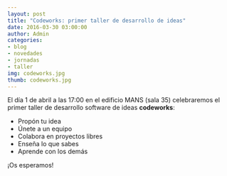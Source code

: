 ```yaml
---
layout: post
title: "Codeworks: primer taller de desarrollo de ideas"
date: 2016-03-30 03:00:00
author: Admin
categories: 
- blog 
- novedades
- jornadas
- taller
img: codeworks.jpg
thumb: codeworks.jpg
---
```


El día 1 de abril a las 17:00 en el edificio MANS (sala 35) celebraremos el primer taller de desarrollo software de ideas <strong>codeworks</strong>:
<ul>
<li>Propón tu idea</li>
<li>Únete a un equipo</li>
<li>Colabora en proyectos libres</li>
<li>Enseña lo que sabes</li>
<li>Aprende con los demás</li>
</ul>
¡Os esperamos!

[hampden]: https://github.com/jekyll/jekyll
